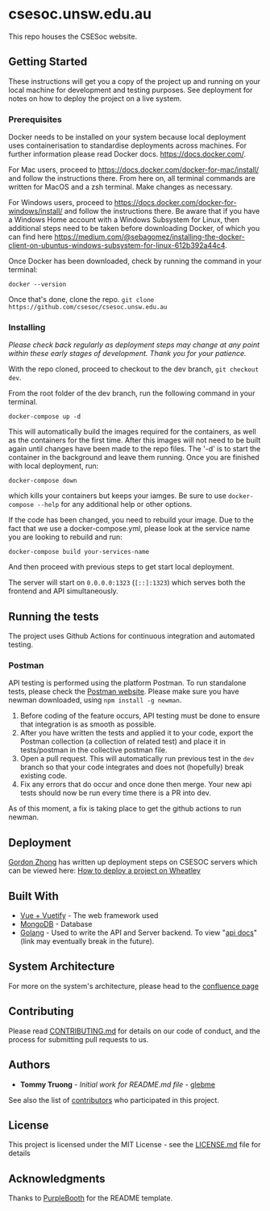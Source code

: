 # csesoc.unsw.edu.au

This repo houses the CSESoc website.

## Getting Started

These instructions will get you a copy of the project up and running on your local machine for development and testing purposes. See deployment for notes on how to deploy the project on a live system.

### Prerequisites

Docker needs to be installed on your system because local deployment uses containerisation to standardise deployments across machines. For further information please read Docker docs. https://docs.docker.com/.

For Mac users, proceed to https://docs.docker.com/docker-for-mac/install/ and follow the instructions there. From here on, all terminal commands are written for MacOS and a zsh terminal. Make changes as necessary.

For Windows users, proceed to https://docs.docker.com/docker-for-windows/install/ and follow the instructions there. Be aware that if you have a Windows Home account with a Windows Subsystem for Linux, then additional steps need to be taken before downloading Docker, of which you can find here https://medium.com/@sebagomez/installing-the-docker-client-on-ubuntus-windows-subsystem-for-linux-612b392a44c4.

Once Docker has been downloaded, check by running the command in your terminal:
```
docker --version
```

Once that's done, clone the repo. `git clone https://github.com/csesoc/csesoc.unsw.edu.au`

### Installing

*Please check back regularly as deployment steps may change at any point within these early stages of development. Thank you for your patience.*

With the repo cloned, proceed to checkout to the dev branch, `git checkout dev`.

From the root folder of the dev branch, run the following command in your terminal.

```
docker-compose up -d  
```

This will automatically build the images required for the containers, as well as the containers for the first time. After this images will not need to be built again until changes have been made to the repo files. The '-d' is to start the container in the background and leave them running. Once you are finished with local deployment, run:

```
docker-compose down
```

which kills your containers but keeps your iamges. Be sure to use `docker-compose --help` for any additional help or other options.

If the code has been changed, you need to rebuild your image. Due to the fact that we use a docker-compose.yml, please look at the service name you are looking to rebuild and run:

```
docker-compose build your-services-name
```

And then proceed with previous steps to get start local deployment.

The server will start on `0.0.0.0:1323` (`[::]:1323`) which serves both the frontend and API simultaneously.

## Running the tests

The project uses Github Actions for continuous integration and automated testing.

### Postman
API testing is performed using the platform Postman. To run standalone tests, please check the [Postman website](https://www.postman.com/). Please make sure you have newman downloaded, using `npm install -g newman`.

1. Before coding of the feature occurs, API testing must be done to ensure that integration is as smooth as possible.
2. After you have written the tests and applied it to your code, export the Postman collection (a collection of related test) and place it in tests/postman in the collective postman file. 
3. Open a pull request. This will automatically run previous test in the `dev` branch so that your code integrates and does not (hopefully) break existing code.
4. Fix any errors that do occur and once done then merge. Your new api tests should now be run every time there is a PR into dev.

As of this moment, a fix is taking place to get the github actions to run newman.

## Deployment

[Gordon Zhong](https://github.com/gawdn) has written up deployment steps on CSESOC servers which can be viewed here: [How to deploy a project on Wheatley](https://compclub.atlassian.net/wiki/spaces/Projects/pages/733118519/How+to+deploy+a+project+on+Wheatley)

## Built With

* [Vue + Vuetify](https://vuejs.org/) - The web framework used
* [MongoDB](https://www.mongodb.com/) - Database
* [Golang](https://golang.org/) - Used to write the API and Server backend. To view "[api docs](https://gawdn.com/api-docs)" (link may eventually break in the future).

## System Architecture

For more on the system's architecture, please head to the [confluence page](https://compclub.atlassian.net/wiki/spaces/Projects/pages/845414415/Architectural+Guide)

## Contributing

Please read [CONTRIBUTING.md](https://gist.github.com/PurpleBooth/b24679402957c63ec426) for details on our code of conduct, and the process for submitting pull requests to us.

## Authors

* **Tommy Truong** - *Initial work for README.md file* - [glebme](https://github.com/glebme)

See also the list of [contributors](https://github.com/your/project/contributors) who participated in this project.

## License

This project is licensed under the MIT License - see the [LICENSE.md](LICENSE.md) file for details

## Acknowledgments

Thanks to [PurpleBooth](https://gist.github.com/PurpleBooth/109311bb0361f32d87a2) for the README template.
